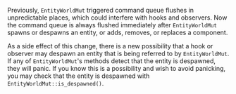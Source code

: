 Previously, `EntityWorldMut` triggered command queue flushes in unpredictable places, which could interfere with hooks and observers. Now the command queue is always flushed immediately after `EntityWorldMut` spawns or despawns an entity, or adds, removes, or replaces a component.

As a side effect of this change, there is a new possibility that a hook or observer may despawn an entity that is being referred to by `EntityWorldMut`. If any of `EntityWorldMut`'s methods detect that the entity is despawned, they will panic. If you know this is a possibility and wish to avoid panicking, you may check that the entity is despawned with `EntityWorldMut::is_despawned()`.
